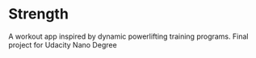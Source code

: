 # Strength

A workout app inspired by dynamic powerlifting training programs.
Final project for Udacity Nano Degree

